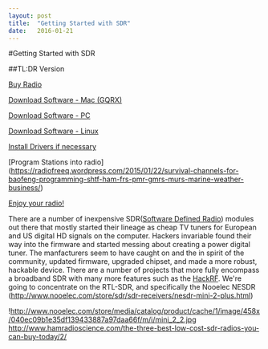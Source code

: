 ```yaml
---
layout: post
title:  "Getting Started with SDR"
date:   2016-01-21
---
```

#Getting Started with SDR

##TL:DR Version

[Buy Radio](http://www.amazon.com/NooElec-NESDR-Mini-RTL2832-Antenna/dp/B00P2UOU72/ref=sr_1_1?ie=UTF8&qid=1453407219&sr=8-1&keywords=sdr)

[Download Software - Mac (GQRX)](https://github.com/csete/gqrx/releases/download/v2.5/Gqrx-2.5-1.dmg)

[Download Software - PC](https://github.com/csete/gqrx/releases/download/v2.5/Gqrx-2.5-1.dmg)

[Download Software - Linux](http://gqrx.dk/download/install-ubuntu)

[Install Drivers if necessary](http://www.rtl-sdr.com/rtl-sdr-quick-start-guide/) 

[Program Stations into radio] (https://radiofreeq.wordpress.com/2015/01/22/survival-channels-for-baofeng-programming-shtf-ham-frs-pmr-gmrs-murs-marine-weather-business/)

[Enjoy your radio!](http://www.radioreference.com/apps/db/)



There are a number of inexpensive SDR([Software Defined Radio](https://en.wikipedia.org/wiki/Software-defined_radio)) modules out there that mostly started their lineage as cheap TV tuners for European and US digital HD signals on the computer. Hackers invariable found their way into the firmware and started messing about creating a power digital tuner. The manfacturers seem to have caught on and the in spirit of the community, updated firmware, upgraded chipset, and made a more robust, hackable device.
There are a number of projects that more fully encompass a broadband SDR with many more features such as the [HackRF](https://greatscottgadgets.com).
We're going to concentrate on the RTL-SDR, and specifically the Nooelec NESDR
(http://www.nooelec.com/store/sdr/sdr-receivers/nesdr-mini-2-plus.html)

!http://www.nooelec.com/store/media/catalog/product/cache/1/image/458x/040ec09b1e35df139433887a97daa66f/m/i/mini_2_2.jpg
http://www.hamradioscience.com/the-three-best-low-cost-sdr-radios-you-can-buy-today/2/



